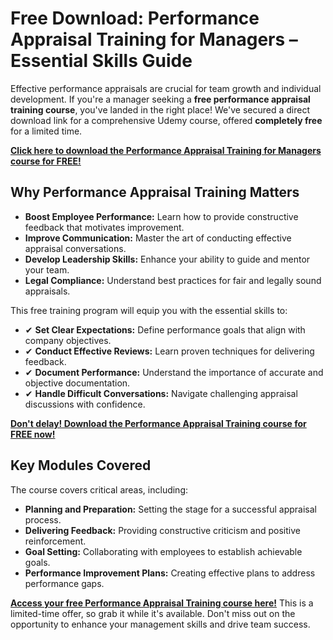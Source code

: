 # Free Download: Performance Appraisal Training for Managers – Essential Skills Guide

Effective performance appraisals are crucial for team growth and individual development. If you're a manager seeking a **free performance appraisal training course**, you've landed in the right place! We've secured a direct download link for a comprehensive Udemy course, offered **completely free** for a limited time.

[**Click here to download the Performance Appraisal Training for Managers course for FREE!**](https://udemywork.com/performance-appraisal-training-for-managers)

## Why Performance Appraisal Training Matters

*   **Boost Employee Performance:** Learn how to provide constructive feedback that motivates improvement.
*   **Improve Communication:** Master the art of conducting effective appraisal conversations.
*   **Develop Leadership Skills:** Enhance your ability to guide and mentor your team.
*   **Legal Compliance:** Understand best practices for fair and legally sound appraisals.

This free training program will equip you with the essential skills to:

*   ✔ **Set Clear Expectations:** Define performance goals that align with company objectives.
*   ✔ **Conduct Effective Reviews:** Learn proven techniques for delivering feedback.
*   ✔ **Document Performance:** Understand the importance of accurate and objective documentation.
*   ✔ **Handle Difficult Conversations:** Navigate challenging appraisal discussions with confidence.

[**Don't delay! Download the Performance Appraisal Training course for FREE now!**](https://udemywork.com/performance-appraisal-training-for-managers)

## Key Modules Covered

The course covers critical areas, including:

*   **Planning and Preparation:** Setting the stage for a successful appraisal process.
*   **Delivering Feedback:** Providing constructive criticism and positive reinforcement.
*   **Goal Setting:** Collaborating with employees to establish achievable goals.
*   **Performance Improvement Plans:** Creating effective plans to address performance gaps.

[**Access your free Performance Appraisal Training course here!**](https://udemywork.com/performance-appraisal-training-for-managers) This is a limited-time offer, so grab it while it's available. Don't miss out on the opportunity to enhance your management skills and drive team success.
